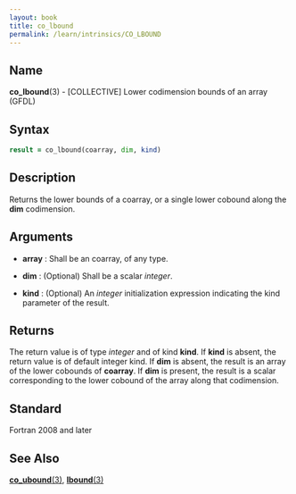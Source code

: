 ```yaml
---
layout: book
title: co_lbound
permalink: /learn/intrinsics/CO_LBOUND
---
```

## __Name__

__co\_lbound__(3) - \[COLLECTIVE\] Lower codimension bounds of an array
(GFDL)

## __Syntax__
```fortran
result = co_lbound(coarray, dim, kind)
```
## __Description__

Returns the lower bounds of a coarray, or a single lower cobound along
the __dim__ codimension.

## __Arguments__

  - __array__
    : Shall be an coarray, of any type.

  - __dim__
    : (Optional) Shall be a scalar _integer_.

  - __kind__
    : (Optional) An _integer_ initialization expression indicating the kind
    parameter of the result.

## __Returns__

The return value is of type _integer_ and of kind __kind__. If __kind__ is absent,
the return value is of default integer kind. If __dim__ is absent, the
result is an array of the lower cobounds of __coarray__. If __dim__ is present,
the result is a scalar corresponding to the lower cobound of the array
along that codimension.

## __Standard__

Fortran 2008 and later

## __See Also__

[__co\_ubound__(3)](CO_UBOUND),
[__lbound__(3)](LBOUND)

